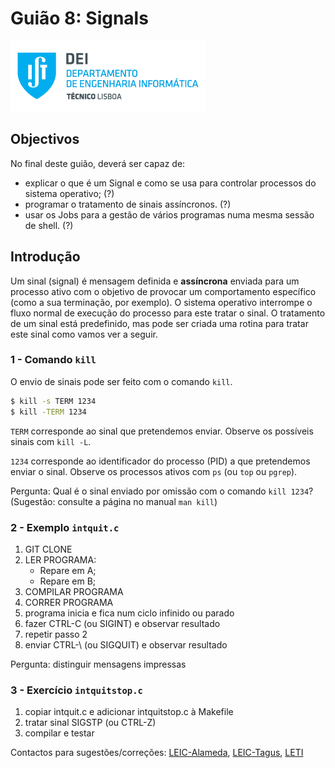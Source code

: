 # Guião 8: Signals

![IST](img/IST_DEI.png)  

## Objectivos

No final deste guião, deverá ser capaz de:

- explicar o que é um Signal e como se usa para controlar processos do sistema operativo; (?)
- programar o tratamento de sinais assíncronos. (?)
- usar os Jobs para a gestão de vários programas numa mesma sessão de shell. (?)

## Introdução

Um sinal (signal) é mensagem definida e **assíncrona** enviada para um processo ativo com o objetivo de provocar um comportamento específico (como a sua terminação, por exemplo).
O sistema operativo interrompe o fluxo normal de execução do processo para este tratar o sinal.
O tratamento de um sinal está predefinido, mas pode ser criada uma rotina para tratar este sinal como vamos ver a seguir. 

### 1 - Comando `kill`

O envio de sinais pode ser feito com o comando `kill`.
```sh
$ kill -s TERM 1234
$ kill -TERM 1234
```
`TERM` corresponde ao sinal que pretendemos enviar.
Observe os possíveis sinais com `kill -L`.

`1234` corresponde ao identificador do processo (PID) a que pretendemos enviar o sinal.
Observe os processos ativos com `ps` (ou `top` ou `pgrep`).

Pergunta: Qual é o sinal enviado por omissão com o comando `kill 1234`?
(Sugestão: consulte a página no manual `man kill`)

### 2 - Exemplo `intquit.c`

1. GIT CLONE
2. LER PROGRAMA:
    - Repare em A;
    - Repare em B;
3. COMPILAR PROGRAMA
4. CORRER PROGRAMA
5. programa inicia e fica num ciclo infinido ou parado
6. fazer CTRL-C (ou SIGINT) e observar resultado
7. repetir passo 2
8. enviar CTRL-\ (ou SIGQUIT) e observar resultado

Pergunta: distinguir mensagens impressas

### 3 - Exercício `intquitstop.c`

1. copiar intquit.c e adicionar intquitstop.c à Makefile
2. tratar sinal SIGSTP (ou CTRL-Z)
3. compilar e testar

Contactos para sugestões/correções: [LEIC-Alameda](mailto:leic-so-alameda@disciplinas.tecnico.ulisboa.pt), [LEIC-Tagus](mailto:leic-so-tagus@disciplinas.tecnico.ulisboa.pt), [LETI](mailto:leti-so-tagus@disciplinas.tecnico.ulisboa.pt)
